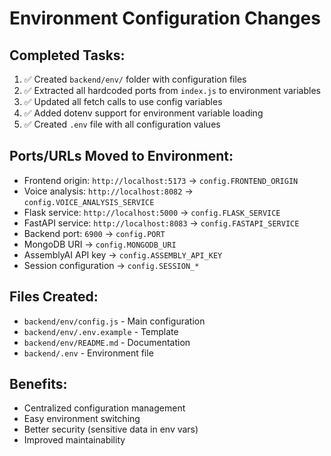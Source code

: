 # Environment Configuration Changes

## Completed Tasks:

1. ✅ Created `backend/env/` folder with configuration files
2. ✅ Extracted all hardcoded ports from `index.js` to environment variables
3. ✅ Updated all fetch calls to use config variables
4. ✅ Added dotenv support for environment variable loading
5. ✅ Created `.env` file with all configuration values

## Ports/URLs Moved to Environment:

- Frontend origin: `http://localhost:5173` → `config.FRONTEND_ORIGIN`
- Voice analysis: `http://localhost:8082` → `config.VOICE_ANALYSIS_SERVICE`
- Flask service: `http://localhost:5000` → `config.FLASK_SERVICE`
- FastAPI service: `http://localhost:8083` → `config.FASTAPI_SERVICE`
- Backend port: `6900` → `config.PORT`
- MongoDB URI → `config.MONGODB_URI`
- AssemblyAI API key → `config.ASSEMBLY_API_KEY`
- Session configuration → `config.SESSION_*`

## Files Created:
- `backend/env/config.js` - Main configuration
- `backend/env/.env.example` - Template
- `backend/env/README.md` - Documentation
- `backend/.env` - Environment file

## Benefits:
- Centralized configuration management
- Easy environment switching
- Better security (sensitive data in env vars)
- Improved maintainability 